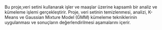Bu proje,veri setini kullanarak işler ve maaşlar üzerine kapsamlı bir analiz ve kümeleme işlemi gerçekleştirir. Proje, veri setinin temizlenmesi, analizi, K-Means ve Gaussian Mixture Model (GMM) kümeleme tekniklerinin uygulanması ve sonuçların değerlendirilmesi aşamalarını içerir.
